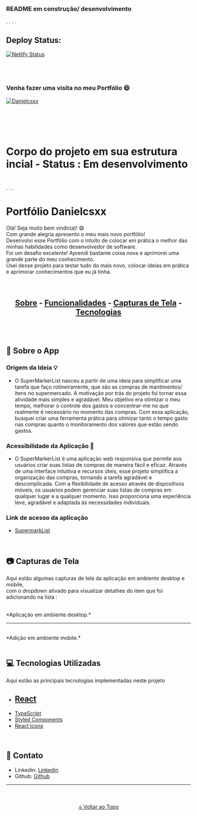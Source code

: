### README em construção/ desenvolvimento ###
.
.
.
.

## Deploy Status: 
[![Netlify Status](https://api.netlify.com/api/v1/badges/51b21e4b-eb81-493b-bb93-d7a86eb74289/deploy-status)](https://app.netlify.com/sites/danielcsxx/deploys)  
<br/>
<br/>
#
### Venha fazer uma visita no meu Portfólio 😄
<a href="https://danielcsxx.netlify.app/" target="_blank">![Danielcsxx](https://img.shields.io/badge/Danielcsxx%20🚀-Portfólio-152AE6)</a>
#
<br/>
<br/>

#
# Corpo do projeto em sua estrutura incial - Status : Em desenvolvimento
#
.
.
.
# Portfólio Danielcsxx 

Olá! Seja muito bem vindo(a)! 😄 <br/>
Com grande alegria apresento o meu mais novo portfólio! <br/> 
Desenvolvi esse Portfólio com o intuito de colocar em prática o melhor das minhas habilidades como desenvolvedor de software.<br/>
Foi um desafio excelente! Aprendi bastante coisa nova e aprimorei uma grande parte do meu conhecimento. <br/>
Usei desse projeto para testar tudo do mais novo, colocar ideias em prática e aprimorar conhecimentos que eu já tinha. <br/>
<br/>
<br/>

<div style="text-align: center;">
  <h2>
    <a href="#-sobre-o-app">Sobre</a> -
    <a href="#-funcionalidades">Funcionalidades</a> -
    <a href="#-capturas-de-tela">Capturas de Tela</a> -
    <a href="#-tecnologias-utilizadas">Tecnologias</a> 
  </h2>
</div>


<br/>
<br/>

## 🧠 Sobre o App

### Origem da Ideia 💡

- O SuperMarkerList nasceu a partir de uma ideia para simplificar uma tarefa que faço rotineiramente, que são as compras de mantimentos/ itens no supermercado. A motivação por trás do projeto foi tornar essa atividade mais simples e agradável. Meu objetivo era otimizar o meu tempo, melhorar o controle dos gastos e concentrar-me no que realmente é necessário no momento das compras. Com essa aplicação, busquei criar uma ferramenta prática para otimizar tanto o tempo gasto nas compras quanto o monitoramento dos valores que estão sendo gastos.

### Acessibilidade da Aplicação 🎯

- O SuperMarkerList é uma aplicação web responsiva que permite aos usuários criar suas listas de compras de maneira fácil e eficaz. Através de uma interface intuitiva e recursos úteis, esse projeto simplifica a organização das compras, tornando a tarefa agradável e descomplicada. Com a flexibilidade de acesso através de dispositivos móveis, os usuários podem gerenciar suas listas de compras em qualquer lugar e a qualquer momento. Isso proporciona uma experiência leve, agradável e adaptada às necessidades individuais.

### Link de acesso da aplicação
- [SupermarkList](https://supermarklist.netlify.app/)

<br/>

## 📷 Capturas de Tela

Aqui estão algumas capturas de tela da aplicação em ambiente desktop e mobile, <br/>
com o dropdown ativado para visualizar detalhes do item que foi adicionando na lista :

<br/>
*Aplicação em ambiente desktop.*
<br/>

<div>
<img src="" width:"50%">

</div>


---

<br/>
*Adição em ambiente mobile.*
<br/>

<div>
<img src="" width:"60%">
</div>

<br/>

## 💻 Tecnologias Utilizadas

Aqui estão as principais tecnologias implementadas neste projeto

- ## [React](https://reactjs.org/)
- [TypeScript](https://www.typescriptlang.org/)
- [Styled Components](https://styled-components.com/)
- [React Icons](https://react-icons.github.io/react-icons/)

<br/>



## 🚀 Contato 
- Linkedin: [Linkedin](https://www.linkedin.com/in/danielcsxx/)</br> 
- Github: [Github](https://github.com/Danielcsxx)

---

<br/>

<div style="text-align: center;">
  <a href="#supermarkerlist" style="display: inline-block; margin-top: 20px;">🔝 Voltar ao Topo</a>
</div>






